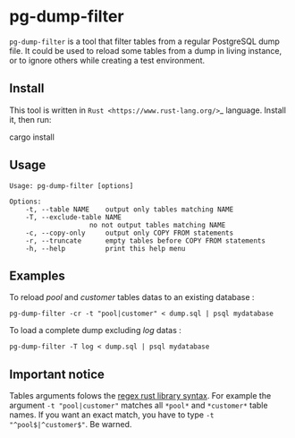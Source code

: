 pg-dump-filter
==============

`pg-dump-filter` is a tool that filter tables from a regular
PostgreSQL dump file. It could be used to reload some tables from a
dump in living instance, or to ignore others while creating a test
environment.

Install
-------

This tool is written in `Rust <https://www.rust-lang.org/>`_ language. Install
it, then run:

  cargo install

Usage
-----

    Usage: pg-dump-filter [options]

    Options:
        -t, --table NAME    output only tables matching NAME
        -T, --exclude-table NAME
                        no not output tables matching NAME
        -c, --copy-only     output only COPY FROM statements
        -r, --truncate      empty tables before COPY FROM statements
        -h, --help          print this help menu

Examples
--------

To reload *pool* and *customer* tables datas to an existing database :

    pg-dump-filter -cr -t "pool|customer" < dump.sql | psql mydatabase
    
To load a complete dump excluding *log* datas :

    pg-dump-filter -T log < dump.sql | psql mydatabase

Important notice
----------------

Tables arguments folows the [regex rust library
syntax](https://docs.rs/regex/0.2.2/regex/#syntax). For example the
argument `-t "pool|customer"` matches all `*pool*` and `*customer*`
table names. If you want an exact match, you have to type `-t
"^pool$|^customer$"`. Be warned.
